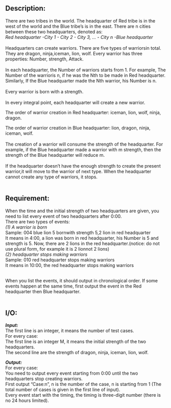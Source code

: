 ## **Description:**

There are two tribes in the world. The headquarter of Red tribe is in the west of the world and the Blue tribe’s is in the east. There are n cities between these two headquarters, denoted as: <br />
*Red headquarter -City 1 - City 2 - City 3, …  - City n -Blue headquarter* <br />
<br />
Headquarters can create warriors. There are five types of warriorsin total. They are dragon, ninja,iceman, lion, wolf. Every warrior has three properties: Number, strength, Attack. <br />
<br />
In each headquarter, the Number of warriors starts from 1. For example, The Number of the warrioris n, if he was the Nth to be made in Red headquarter. Similarly, If the Blue headquarter made the Nth warrior, his Number is n. <br />
<br />
Every warrior is born with a strength. <br />
<br />
In every integral point, each headquarter will create a new warrior. <br />

The order of warrior creation in Red headquarter: iceman, lion, wolf, ninja, dragon. <br />

The order of warrior creation in Blue headquarter: lion, dragon, ninja, iceman, wolf. <br />
<br />
The creation of a warrior will consume the strength of the headquarter. For example, if the Blue headquarter made a warrior with m strength, then the strength of the Blue headquarter will reduce m. <br />
<br />
If the headquarter doesn’t have the enough strength to create the present warrior,it will move to the warrior of next type. When the headquarter cannot create any type of warriors, it stops. <br />
<br />


## **Requirement:**

When the time and the initial strength of two headquarters are given, you need to list every event of two headquarters after 0:00. <br />
There are two types of events: <br />
*(1)  A warrior is born* <br />
Sample:  004 blue lion 5 bornwith strength 5,2 lion in red headquarter <br />
It means in 4:00, a lion was born in red headquarter, his Number is 5 and strength is 5. Now, there are 2 lions in the red headquarter.(notice: do not use plural form, for example it is 2 lionnot 2 lions) <br />
*(2)  headquarter stops making warriors* <br />
Sample: 010 red headquarter stops making warriors <br />
It means in 10:00, the red headquarter stops making warriors <br />
<br />
 
When you list the events, it should output in chronological order. If some events happen at the same time, first output the event in the Red headquarter then Blue headquarter.<br />
<br />


## **I/O:**

***Input:***<br />
The first line is an integer, it means the number of test cases.<br />
For every case:<br />
The first line is an integer M, it means the initial strength of the two headquarters.<br />
The second line are the strength of dragon, ninja, iceman, lion, wolf.<br />


***Output:***<br />
For every case:<br />
You need to output every event starting from 0:00 until the two headquarters stop creating warriors.<br />
First output “Case:n”, n is the number of the case, n is starting from 1 (The total number of cases is given in the first line of input).<br />
Every event start with the timing, the timing is three-digit number (there is no 24 hours limited).<br />
